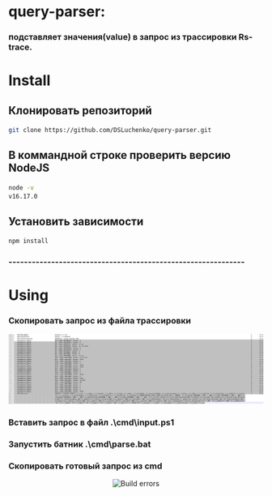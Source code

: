 # query-parser: 
### подставляет значения(value) в запрос из трассировки Rs-trace.

# Install
## Клонировать репозиторий
```sh
git clone https://github.com/DSLuchenko/query-parser.git
```
## В коммандной строке проверить версию NodeJS 
```sh
node -v
v16.17.0
```
## Установить зависимости
```sh
npm install
```

### -------------------------------------------------------------

# Using
### Скопировать запрос из файла трассировки
<p align='center'>
<img src='https://github.com/DSLuchenko/query-parser/blob/main/img/1.jpg' width='1280' alt='Build errors'>
</p>

### Вставить запрос в файл .\cmd\input.ps1 

### Запустить батник .\cmd\parse.bat

### Скопировать готовый запрос из cmd
<p align='center'>
<img src='[https://github.com/DSLuchenko/query-parser/blob/main/img/2.jpg](https://github.com/DSLuchenko/query-parser/blob/main/img/2.jpg?raw=true)' width='1280' alt='Build errors'>
</p>







